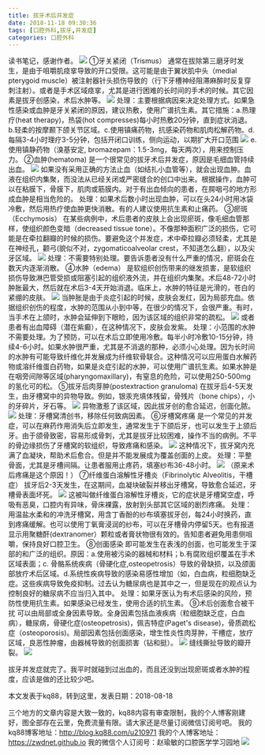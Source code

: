 ```yaml
---
title: 拔牙术后并发症
date: 2018-11-18 09:30:36
tags: [口腔外科,拔牙,并发症]
categories: 口腔外科
---
```

读书笔记，感谢作者。
![](https://zymblog-1258069789.cos.ap-chengdu.myqcloud.com/blog0016-byshbfz/01.jpg)
①牙关紧闭（Trismus）
通常在拔除第三磨牙时发生，是由于咀嚼肌痉挛导致的开口受限。这可能是由于翼状肌中头（medial pterygoid muscle）被注射器针头损伤导致的（行下牙槽神经阻滞麻醉时反复穿刺注射）。或者是手术区域痉挛，尤其是进行困难的长时间的手术的时候。其它因素是拔牙创感染，术后水肿等。
![](https://zymblog-1258069789.cos.ap-chengdu.myqcloud.com/blog0016-byshbfz/02.jpg)
处理：主要根据病因来决定处理方式。如果急性感染或血肿是牙关紧闭的原因，建议热敷，使用广谱抗生素。其它措施：a.热理疗(heat therapy)，热袋(hot compresses)每小时热敷20分钟，直到症状消退。b.轻柔的按摩颞下颌关节区域。c.使用镇痛药物，抗感染药物和肌肉松解药物。d.每隔3-4小时理疗3-5分钟，包括开闭口训练，侧向运动，以期扩大开口范围
![](https://zymblog-1258069789.cos.ap-chengdu.myqcloud.com/blog0016-byshbfz/03.jpg)
e.使用镇静药物（溴基安定, bromazepam：1.5-3mg，每天两次），用来控制压力。
②血肿(hematoma)
是一个很常见的拔牙术后并发症，原因是毛细血管持续出血。
![](https://zymblog-1258069789.cos.ap-chengdu.myqcloud.com/blog0016-byshbfz/04.jpg)
如果没有采用正确的方法止血（如结扎小血管等），就会出现血肿。血液在组织内集聚，而没法从已经关闭或严密缝合的创口中出来。根据操作，血肿可以在粘膜下，骨膜下，肌肉或筋膜内。对于有出血倾向的患者，在腭咽弓的地方形成血肿是相当危险的。
处理：如果术后数小时出现血肿，可以在头24小时用冰袋冷敷，然后用热疗使血肿更快消散。有的人建议使用抗生素和止痛药。
③瘀斑（Ecchymosis）
在某些病例中，术后患者的皮肤上会出现瘀斑，像毛细血管那样，使组织颜色变暗（decreased tissue tone）。不像那种面积广泛的损伤，它可能是在牵拉翻瓣的时候的损伤。要避免这个并发症，术中牵拉瓣必须轻柔，尤其是在神经孔，颧弓(貌似不对，zygomaticoalveolar crest，不知道怎么翻），以及尖牙区域。
![](https://zymblog-1258069789.cos.ap-chengdu.myqcloud.com/blog0016-byshbfz/05.jpg)
处理：不需要特别处理。要告诉患者没有什么严重的情况，瘀斑会在数天内逐渐消散。
④水肿（edema）
是软组织创伤带来的继发损害，是软组织损伤导致淋巴管受损或阻塞引起的组织液外流，并在组织内集聚。术后48-72小时肿胀最大，然后就在术后3-4天开始消退。临床上，水肿的特征是光滑的，苍白的紧绷的皮肤。
![](https://zymblog-1258069789.cos.ap-chengdu.myqcloud.com/blog0016-byshbfz/06.jpg)
当肿胀是由于炎症引起的时候，皮肤会发红，因为局部充血。依据组织创伤的程度，水肿的范围从小到中等，在很少的情况下，会很严重。有时，当手术在上颌时，水肿会延伸到下眼睑，因为该区域的组织非常的疏松。
![](https://zymblog-1258069789.cos.ap-chengdu.myqcloud.com/blog0016-byshbfz/07.jpg)
或者患者有出血障碍（潜在紫癫），在这种情况下，皮肤会发紫。
处理：小范围的水肿不需要处理。为了预防，可以在术后立即使用冷敷。每半小时冷敷10-15分钟，持续4-6小时。如果水肿很严重，尤其是不消退的那种，必须小心处理。因为长时间的水肿有可能导致纤维化并发展成为纤维软骨联合。这种情况可以应用蛋白水解药物或溶纤维蛋白药物，如果是炎症引起的水肿，可以使用广谱抗生素。如果水肿是在咽旁间隙等区域(pharyngomaxillary)，有窒息的危险，可以使用250-500mg的氢化可的松。
⑤拔牙后肉芽肿(postextraction granuloma) 
在拔牙后4-5天发生，由牙槽窝中的异物导致。例如，银汞充填体残留，骨残片（bone chips），小的牙碎片，牙石等。
![](https://zymblog-1258069789.cos.ap-chengdu.myqcloud.com/blog0016-byshbfz/08.jpg)
异物激惹了该区域，因此拔牙创的愈合延迟，创面化脓。
![](https://zymblog-1258069789.cos.ap-chengdu.myqcloud.com/blog0016-byshbfz/09.jpg)
处理：牙槽窝清创书，移除任何致病因素。
⑥牙槽窝疼痛
是一个常见的并发症，可以在麻药作用消失后立即发生，通常发生于下颌后牙，也可以发生于上颌后牙。由于颌骨致密，容易形成骨刺，尤其是拔牙比较困难，操作不当的病例。不平的骨边缘损伤了牙槽窝的软组织，导致疼痛和感染。
![](https://zymblog-1258069789.cos.ap-chengdu.myqcloud.com/blog0016-byshbfz/10.jpg)
这种情况下，拔牙窝内充满了血凝块，帮助术后愈合。但是并不能发展成为覆盖创面的上皮。
处理：平整骨面，尤其是牙槽间隔。让患者服用止疼药，填塞纱布36-48小时。
![](https://zymblog-1258069789.cos.ap-chengdu.myqcloud.com/blog0016-byshbfz/11.jpg)
（原来术后疼痛是这个原因！）
⑦纤维蛋白溶解性牙槽炎（Fibrinolytic Alveolitis，干槽症）
拔牙后2-3天发生，在这期间，血凝块破裂并移出牙槽窝，导致愈合延迟，牙槽骨表面坏死。
![](https://zymblog-1258069789.cos.ap-chengdu.myqcloud.com/blog0016-byshbfz/12.jpg)
这被叫做纤维蛋白溶解性牙槽炎，它的症状是牙槽窝空虚，呼吸有恶臭，口腔内有异味，骨床裸露，放射到头部其它区域的剧烈疼痛。
处理：用温盐水柔和的冲洗牙槽窝，用含丁香酚的纱布填塞拔牙创，每24小时换药，直到疼痛缓解。也可以使用丁氧膏浸润的纱布，可以在牙槽骨内停留5天。也有报道显示用聚糖酐(dextranomer）颗粒或者膏状物很有效的。告知患者避免用患侧咀嚼，保持良好口腔卫生。
⑧创面感染
即可能发生在表浅的创面，也可能发生于深部的和广泛的组织。原因：a.使用被污染的器械和材料；b.有腐败组织覆盖在手术区域表面；c. 骨骼系统疾病（骨硬化症,osteopetrosis）导致的骨缺损，以及颌面部放疗术后区域。d.系统性疾病导致的感染易感性增加（如，白血病，粒细胞缺乏症。这些疾病导致免疫抑制。过去认为糖尿病也是其中之一，但是现在的观点认为控制良好的糖尿病不应当归入其中。
处理：如果牙医认为有术后感染的风险，预防性使用抗生素。如果感染已经发生，使用合适的抗生素。
⑨术后创面愈合被干扰
可以由局部或全身因素导致。全身因素包括血液疾病（粒细胞缺乏症，白血病），糖尿病，骨硬化症(osteopetrosis)，佩吉特症(Paget's disease)，骨质疏松症（osteoporosis)。局部因素包括创面感染，增生性炎性肉芽肿，干槽症，放疗区域，良恶性肿瘤，由器械导致的创面损害（钻和挺）。
![](https://zymblog-1258069789.cos.ap-chengdu.myqcloud.com/blog0016-byshbfz/13.jpg)
缝线撕扯导致的瓣开裂。
![](https://zymblog-1258069789.cos.ap-chengdu.myqcloud.com/blog0016-byshbfz/14.jpg)

拔牙并发症就完了。我平时就碰到过出血的，而且还没到出现瘀斑或者水肿的程度，应该是做的还比较少吧。

本文发表于kq88，转到这里，发表日期：2018-08-18

三个地方的文章内容是大致一致的，kq88内容有审查限制，我的个人博客刚建好，图全部存在云里，免费流量有限。请大家还是尽量订阅微信订阅号吧。
我的kq88博客地址：http://blog.kq88.com/u210971
我的个人博客地址：https://zwdnet.github.io
我的微信个人订阅号：赵瑜敏的口腔医学学习园地
![](https://zymblog-1258069789.cos.ap-chengdu.myqcloud.com/other/wx.jpg)

